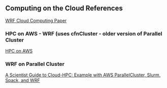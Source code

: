 ## Computing on the Cloud References

<a href="https://journals.ametsoc.org/view/journals/bams/102/6/BAMS-D-20-0219.1.xml">WRF Cloud Computing Paper</a>

### HPC on AWS - WRF (uses cfnCluster - older version of Parallel Cluster

<a href="https://s3-us-west-2.amazonaws.com/uw-s3-cdn/wp-content/uploads/sites/149/2018/12/28192637/Kevin-Jorissen_Amazon_HPC-on-AWS-cfnCluster-and-WRF.pdf">HPC on AWS</a>

### WRF on Parallel Cluster

<a href="https://jiaweizhuang.github.io/blog/aws-hpc-guide/">A Scientist Guide to Cloud-HPC: Example with AWS ParallelCluster, Slurm, Spack, and WRF</a>

